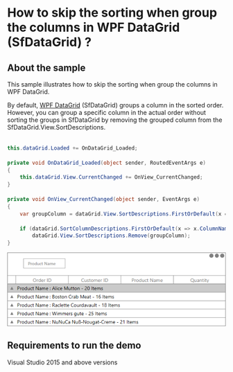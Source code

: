 # How to skip the sorting when group the columns in WPF DataGrid (SfDataGrid) ?

## About the sample

This sample illustrates how to skip the sorting when group the columns in WPF DataGrid.

By default, [WPF DataGrid](https://www.syncfusion.com/wpf-ui-controls/datagrid) (SfDataGrid) groups a column in the sorted order. However, you can group a specific column in the actual order without sorting the groups in SfDataGrid by removing the grouped column from the SfDataGrid.View.SortDescriptions.

```c#

this.dataGrid.Loaded += OnDataGrid_Loaded;

private void OnDataGrid_Loaded(object sender, RoutedEventArgs e)
{
    this.dataGrid.View.CurrentChanged += OnView_CurrentChanged;
}

private void OnView_CurrentChanged(object sender, EventArgs e)
{
    var groupColumn = dataGrid.View.SortDescriptions.FirstOrDefault(x => x.PropertyName == "ProductName");

    if (dataGrid.SortColumnDescriptions.FirstOrDefault(x => x.ColumnName == "ProductName") != null)
        dataGrid.View.SortDescriptions.Remove(groupColumn);
}

```

![Grouing without sorting  in SfDataGrid](image.png)

## Requirements to run the demo
Visual Studio 2015 and above versions


